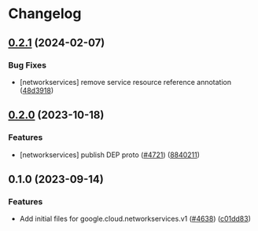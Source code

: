 # Changelog

## [0.2.1](https://github.com/googleapis/google-cloud-node/compare/networkservices-v0.2.0...networkservices-v0.2.1) (2024-02-07)


### Bug Fixes

* [networkservices] remove service resource reference annotation ([48d3918](https://github.com/googleapis/google-cloud-node/commit/48d39189f57fd8a86051da696ae715bbf855d4ff))

## [0.2.0](https://github.com/googleapis/google-cloud-node/compare/networkservices-v0.1.0...networkservices-v0.2.0) (2023-10-18)


### Features

* [networkservices] publish DEP proto ([#4721](https://github.com/googleapis/google-cloud-node/issues/4721)) ([8840211](https://github.com/googleapis/google-cloud-node/commit/884021190e490434fa232458350b9a9d2f3a6e96))

## 0.1.0 (2023-09-14)


### Features

* Add initial files for google.cloud.networkservices.v1 ([#4638](https://github.com/googleapis/google-cloud-node/issues/4638)) ([c01dd83](https://github.com/googleapis/google-cloud-node/commit/c01dd83a6b89c069eb16ffcb79d21b2b8e684278))
